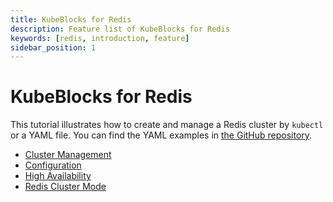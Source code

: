 ```yaml
---
title: KubeBlocks for Redis
description: Feature list of KubeBlocks for Redis
keywords: [redis, introduction, feature]
sidebar_position: 1
---
```


# KubeBlocks for Redis

This tutorial illustrates how to create and manage a Redis cluster by `kubectl` or a YAML file. You can find the YAML examples in [the GitHub repository](https://github.com/apecloud/kubeblocks-addons/tree/release-0.9/examples/redis).

* [Cluster Management](./cluster-management/create-and-connect-a-redis-cluster.md)
* [Configuration](./configuration/configuration.md)
* [High Availability](./high-availability/high-availability.md)
* [Redis Cluster Mode](./../kubeblocks-for-redis/redis-cluster-mode.md)
